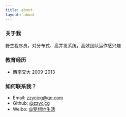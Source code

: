 ```yaml
---
title: about
layout: about
---
```


### 关于我

野生程序员，对分布式、高并发系统，高效团队运作感兴趣

### 教育经历

* 西南交大 2009-2013

### 如何联系我？

* Email: [zzycjcg@qq.com](mailto:zzycjcg@qq.com)
* Github: [@zzycjcg](https://github.com/zzycjcg)
* Weibo: [@梦想地生活](http://weibo.com/412519432)
